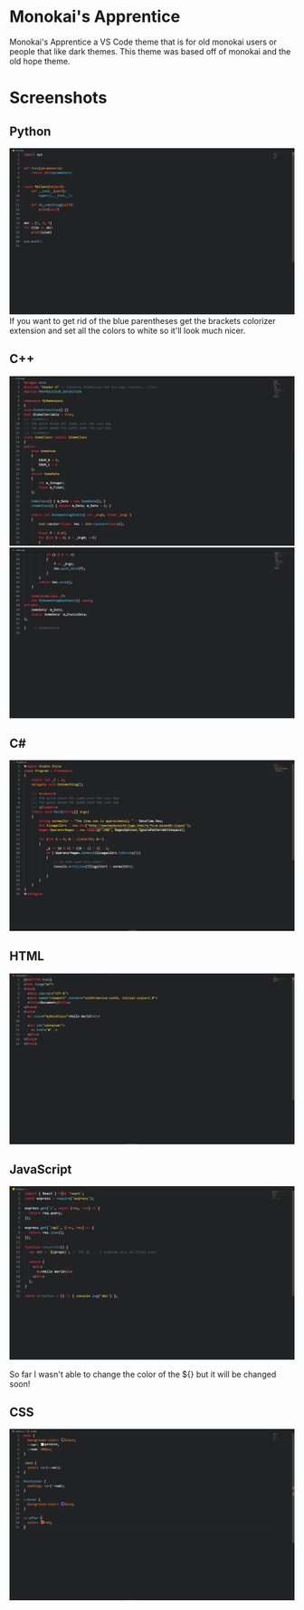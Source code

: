 # Monokai's Apprentice

Monokai's Apprentice a VS Code theme that is for old monokai users or people that like dark themes. This theme was based off of monokai and the old hope theme.

# Screenshots

## Python

<img src='./screenshots/python-default.png' />
If you want to get rid of the blue parentheses get the brackets colorizer extension and set all the colors to white
so it'll look much nicer.

## C++

<img src='./screenshots/cpp1-default.png' />
<img src='./screenshots/cpp2-default.png' />

## C#

<img src='./screenshots/csharp-default.png' />

## HTML

<img src='./screenshots/html-default.png' />

## JavaScript

<img src='./screenshots/javascript-default.png' />

So far I wasn't able to change the color of the \${} but it will be changed soon!

## CSS

<img src='./screenshots/css-default.png' />
